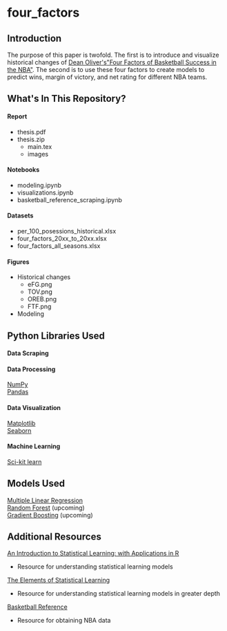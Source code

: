 # four_factors

## Introduction

The purpose of this paper is twofold. The first is to introduce and visualize historical changes of [Dean Oliver's](http://www.basketballonpaper.com/)["Four Factors of Basketball Success in the NBA"](https://www.basketball-reference.com/about/factors.html). The second is to use these four factors to create models to predict wins, margin of victory, and net rating for different NBA teams.

## What's In This Repository?

#### Report
  * thesis.pdf
  * thesis.zip
      * main.tex
      * images
      
#### Notebooks
  * modeling.ipynb <br>
  * visualizations.ipynb <br>
  * basketball_reference_scraping.ipynb <br>

#### Datasets 
  * per_100_posessions_historical.xlsx
  * four_factors_20xx_to_20xx.xlsx
  * four_factors_all_seasons.xlsx

#### Figures
  * Historical changes
      * eFG.png <br>
      * TOV.png <br>
      * OREB.png <br>
      * FTF.png <br>
  * Modeling

## Python Libraries Used

#### Data Scraping


#### Data Processing
[NumPy](https://numpy.org/)<br>
[Pandas](https://pandas.pydata.org/) 

#### Data Visualization
[Matplotlib](https://matplotlib.org/)<br>
[Seaborn](https://seaborn.pydata.org/) 

#### Machine Learning
[Sci-kit learn](https://scikit-learn.org/stable/)

## Models Used

[Multiple Linear Regression](https://faculty.marshall.usc.edu/gareth-james/ISL/ISLR%20Seventh%20Printing.pdf#page=83)<br>
[Random Forest](https://faculty.marshall.usc.edu/gareth-james/ISL/ISLR%20Seventh%20Printing.pdf#page=328) (upcoming) <br>
[Gradient Boosting](https://web.stanford.edu/~hastie/Papers/ESLII.pdf#page=378) (upcoming) 

## Additional Resources

[An Introduction to Statistical Learning: with Applications in R](https://faculty.marshall.usc.edu/gareth-james/ISL/ISLR%20Seventh%20Printing.pdf)<br>
* Resource for understanding statistical learning models

[The Elements of Statistical Learning](https://web.stanford.edu/~hastie/Papers/ESLII.pdf)<br>
* Resource for understanding statistical learning models in greater depth

[Basketball Reference](www.basketball-reference.com)
* Resource for obtaining NBA data

